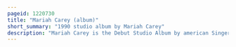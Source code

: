 ```yaml
---
pageid: 1220730
title: "Mariah Carey (album)"
short_summary: "1990 studio album by Mariah Carey"
description: "Mariah Carey is the Debut Studio Album by american Singer Mariah Carey, released on June 12, 1990, by Columbia Records. Its Music incorporates a Range of modern Genres with a Mix of slow Ballads and up-tempo Tracks. Originally, Carey wrote four Songs with Ben Margulies, which solely constituted her Demo Tape. After Carey was signed to Columbia, all four Songs, after being altered and partially re-recorded, made the final Cut for the Album. Carey worked with a Range of professional Writers and Producers including Margulies all employed by Columbia's Ceo Tommy Mottola. Mariah Carey featured Production and writing from Rhett Lawrence, Ric Wake and Narada Michael Walden, all of whom were top Record Producers at the Time. Together with Carey, they conceived the Album and reconstructed her original Demo Tape."
---
```

